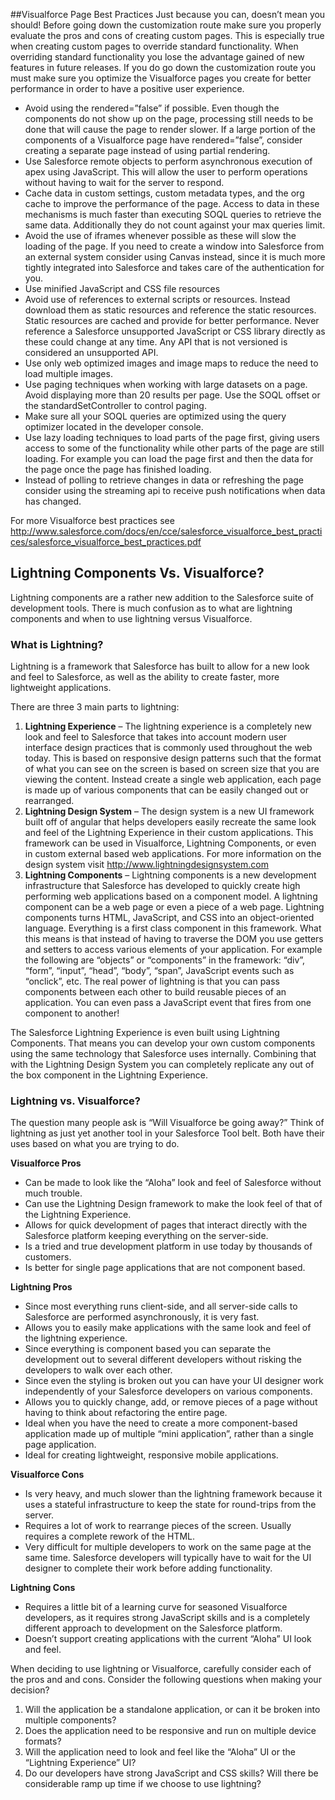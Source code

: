 ##Visualforce Page Best Practices
Just because you can, doesn’t mean you should! Before going down the customization route make sure you properly evaluate the pros and cons of creating custom pages. This is especially true when creating custom pages to override standard functionality.  When overriding standard functionality you lose the advantage gained of new features in future releases.
If you do go down the customization route you must make sure you optimize the Visualforce pages you create for better performance in order to have a positive user experience. 

* Avoid using the rendered=”false” if possible. Even though the components do not show up on the page, processing still needs to be done that will cause the page to render slower. If a large portion of the components of a Visualforce page have rendered=”false”, consider creating a separate page instead of using partial rendering.
* Use Salesforce remote objects to perform asynchronous execution of apex using JavaScript. This will allow the user to perform operations without having to wait for the server to respond. 
* Cache data in custom settings, custom metadata types, and the org cache to improve the performance of the page. Access to data in these mechanisms is much faster than executing SOQL queries to retrieve the same data. Additionally they do not count against your max queries limit.
* Avoid the use of iframes whenever possible as these will slow the loading of the page. If you need to create a window into Salesforce from an external system consider using Canvas instead, since it is much more tightly integrated into Salesforce and takes care of the authentication for you. 
* Use minified JavaScript and CSS file resources
* Avoid use of references to external scripts or resources. Instead download them as static resources and reference the static resources. Static resources are cached and provide for better performance. Never reference a Salesforce unsupported JavaScript or CSS library directly as these could change at any time. Any API that is not versioned is considered an unsupported API.
* Use only web optimized images and image maps to reduce the need to load multiple images.
* Use paging techniques when working with large datasets on a page. Avoid displaying more than 20 results per page. Use the SOQL offset or the standardSetController to control paging.
* Make sure all your SOQL queries are optimized using the query optimizer located in the developer console. 
* Use lazy loading techniques to load parts of the page first, giving users access to some of the functionality while other parts of the page are still loading. For example you can load the page first and then the data for the page once the page has finished loading. 
* Instead of polling to retrieve changes in data or refreshing the page consider using the streaming api to receive push notifications when data has changed.

For more Visualforce best practices see
http://www.salesforce.com/docs/en/cce/salesforce_visualforce_best_practices/salesforce_visualforce_best_practices.pdf  

## Lightning Components Vs. Visualforce?
Lightning components are a rather new addition to the Salesforce suite of development tools. There is much confusion as to what are lightning components and when to use lightning versus Visualforce.

### What is Lightning?
Lightning is a framework that Salesforce has built to allow for a new look and feel to Salesforce, as well as the ability to create faster, more lightweight applications.  

There are three 3 main parts to lightning:

1.  **Lightning Experience** – The lightning experience is a completely new look and feel to Salesforce that takes into account modern user interface design practices that is commonly used throughout the web today. This is based on responsive design patterns such that the format of what you can see on the screen is based on screen size that you are viewing the content. Instead create a single web application, each page is made up of various components that can be easily changed out or rearranged.
1.  **Lightning Design System** – The design system is a new UI framework built off of angular that helps developers easily recreate the same look and feel of the Lightning Experience in their custom applications. This framework can be used in Visualforce, Lightning Components, or even in custom external based web applications. For more information on the design system visit http://www.lightningdesignsystem.com 
1.  **Lightning Components** – Lightning components is a new development infrastructure that Salesforce has developed to quickly create high performing web applications based on a component model. A lightning component can be a web page or even a piece of a web page. Lightning components turns HTML, JavaScript, and CSS into an object-oriented language. Everything is a first class component in this framework. What this means is that instead of having to traverse the DOM you use getters and setters to access various elements of your application. For example the following are “objects” or “components” in the framework: “div”, “form”, “input”, “head”, “body”, “span”, JavaScript events such as “onclick”, etc. 
The real power of lightning is that you can pass components between each other to build reusable pieces of an application. You can even pass a JavaScript event that fires from one component to another! 

The Salesforce Lightning Experience is even built using Lightning Components. That means you can develop your own custom components using the same technology that Salesforce uses internally. Combining that with the Lightning Design System you can completely replicate any out of the box component in the Lightning Experience.

### Lightning vs. Visualforce?
The question many people ask is “Will Visualforce be going away?” Think of lightning as just yet another tool in your Salesforce Tool belt. Both have their uses based on what you are trying to do.

**Visualforce Pros**  

* Can be made to look like the “Aloha” look and feel of Salesforce without much trouble.
* Can use the Lightning Design framework to make the look feel of that of the Lightning Experience.
* Allows for quick development of pages that interact directly with the Salesforce platform keeping everything on the server-side. 
* Is a tried and true development platform in use today by thousands of customers.
* Is better for single page applications that are not component based.  

**Lightning Pros**   

* Since most everything runs client-side, and all server-side calls to Salesforce are performed asynchronously, it is very fast.
* Allows you to easily make applications with the same look and feel of the lightning experience. 
* Since everything is component based you can separate the development out to several different developers without risking the developers to walk over each other.
* Since even the styling is broken out you can have your UI designer work independently of your Salesforce developers on various components.
* Allows you to quickly change, add, or remove pieces of a page without having to think about refactoring the entire page. 
* Ideal when you have the need to create a more component-based application made up of multiple “mini application”, rather than a single page application.
* Ideal for creating lightweight, responsive mobile applications.

**Visualforce Cons**  

* Is very heavy, and much slower than the lightning framework because it uses a stateful infrastructure to keep the state for round-trips from the server.
* Requires a lot of work to rearrange pieces of the screen. Usually requires a complete rework of the HTML. 
* Very difficult for multiple developers to work on the same page at the same time. Salesforce developers will typically have to wait for the UI designer to complete their work before adding functionality.  

**Lightning Cons**   

* Requires a little bit of a learning curve for seasoned Visualforce developers, as it requires strong JavaScript skills and is a completely different approach to development on the Salesforce platform.
* Doesn’t support creating applications with the current “Aloha” UI look and feel.  
       
When deciding to use lightning or Visualforce, carefully consider each of the pros and and cons. Consider the following questions when making your decision?  

1.  Will the application be a standalone application, or can it be broken into multiple components?
1.  Does the application need to be responsive and run on multiple device formats?
1.  Will the application need to look and feel like the “Aloha” UI or the “Lightning Experience” UI?
1.  Do our developers have strong JavaScript and CSS skills? Will there be considerable ramp up time if we choose to use lightning?
